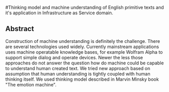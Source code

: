 #Thinking model and machine understanding of English primitive texts and it's application in Infrastructure as Service domain.

## Abstract
Construction of machine understanding is definitely the challenge. There are several technologies used widely.
Currently mainstream applications uses machine operatable knowledge bases, for example Wolfram Alpha to support simple dialog and operate devices.
Newer the less those approaches do not answer the question how do machine could be capable to understand human created text.
We tried new approach based on assumption that human understanding is tightly coupled with human thinking itself.
We used thinking model described in Marvin Minsky book "The emotion machine".